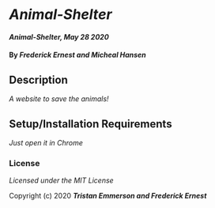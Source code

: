 # _Animal-Shelter_

#### _Animal-Shelter, May 28 2020_

#### By _**Frederick Ernest and Micheal Hansen**_

## Description

_A website to save the animals!_

## Setup/Installation Requirements

_Just open it in Chrome_

### License

*Licensed under the MIT License*

Copyright (c) 2020 **_Tristan Emmerson and Frederick Ernest_**